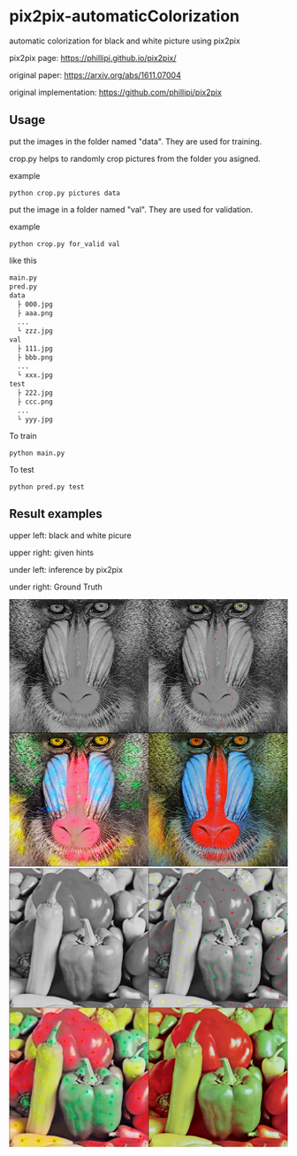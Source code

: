 # pix2pix-automaticColorization
automatic colorization for black and white picture using pix2pix

pix2pix page: https://phillipi.github.io/pix2pix/

original paper: https://arxiv.org/abs/1611.07004

original implementation: https://github.com/phillipi/pix2pix

## Usage
put the images in the folder named "data". They are used for training. 

crop.py helps to randomly crop pictures from  the folder you asigned.

example
```
python crop.py pictures data
```
       
put the image in a folder named "val". They are used for validation.

example
```
python crop.py for_valid val
```

like this
```
main.py
pred.py
data
  ├ 000.jpg
  ├ aaa.png
  ...
  └ zzz.jpg
val
  ├ 111.jpg
  ├ bbb.png
  ...
  └ xxx.jpg
test
  ├ 222.jpg
  ├ ccc.png
  ...
  └ yyy.jpg 
```

To train
```
python main.py
```

To test
```
python pred.py test
```

## Result examples
upper left: black and white picure

upper right: given hints

under left: inference by pix2pix

under right: Ground Truth

<img src = 'baboons.png' >

<img src = 'paprikas.png' >

